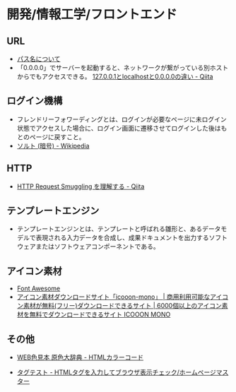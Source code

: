# 開発/情報工学/フロントエンド

## URL

- [パス名について](http://www.tohoho-web.com/ex/draft/path.htm)
- 「0.0.0.0」でサーバーを起動すると、ネットワークが繋がっている別ホストからでもアクセスできる。
  [127.0.0.1とlocalhostと0.0.0.0の違い - Qiita](https://qiita.com/1ain2/items/194a9372798eaef6c5ab)

## ログイン機構

- フレンドリーフォワーディングとは、ログインが必要なページに未ログイン状態でアクセスした場合に、ログイン画面に遷移させてログインした後はもとのページに戻すこと。
- [ソルト (暗号) - Wikipedia](https://ja.wikipedia.org/wiki/%E3%82%BD%E3%83%AB%E3%83%88_(%E6%9A%97%E5%8F%B7))

## HTTP

- [HTTP Request Smuggling を理解する - Qiita](https://qiita.com/shoooooo/items/45899d4b4ccfd095f8c8)

## テンプレートエンジン

- テンプレートエンジンとは、テンプレートと呼ばれる雛形と、あるデータモデルで表現される入力データを合成し、成果ドキュメントを出力するソフトウェアまたはソフトウェアコンポーネントである。

## アイコン素材

- [Font Awesome](https://fontawesome.com/)
- [アイコン素材ダウンロードサイト「icooon-mono」 | 商用利用可能なアイコン素材が無料(フリー)ダウンロードできるサイト | 6000個以上のアイコン素材を無料でダウンロードできるサイト ICOOON MONO](https://icooon-mono.com/)

## その他

- [WEB色見本 原色大辞典 - HTMLカラーコード](https://www.colordic.org/)

- [タグテスト - HTMLタグを入力してブラウザ表示チェック/ホームページマスター](https://hmaster.net/tagtest.html)
